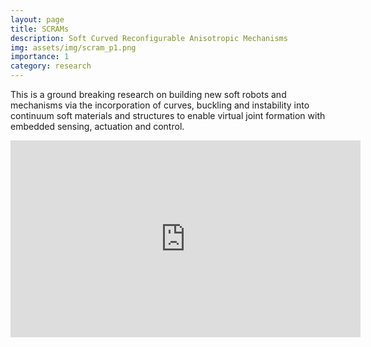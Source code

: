 ```yaml
---
layout: page
title: SCRAMs
description: Soft Curved Reconfigurable Anisotropic Mechanisms
img: assets/img/scram_p1.png
importance: 1
category: research
---
```


This is a ground breaking research on building new soft robots and mechanisms via the incorporation of curves, buckling and instability into continuum soft materials and structures to enable virtual joint formation with embedded sensing, actuation and control. 

<p align="center">
<iframe width="560" height="315" src="https://www.youtube-nocookie.com/embed/IYGtqFJA4RM" title="YouTube video player" frameborder="0" allow="accelerometer; autoplay; clipboard-write; encrypted-media; gyroscope; picture-in-picture" allowfullscreen></iframe>
    </p>
